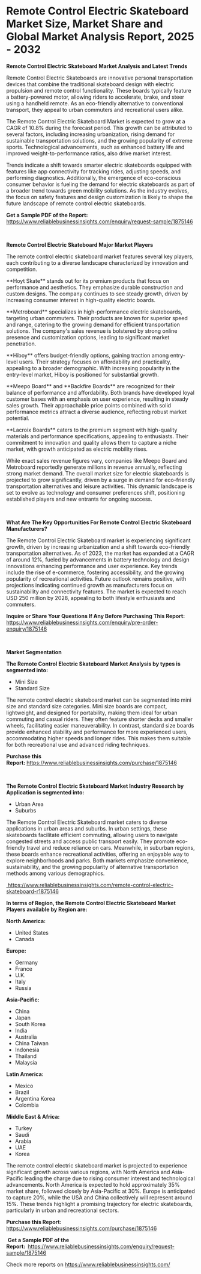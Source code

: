 <p><h1>Remote Control Electric Skateboard Market Size, Market Share and Global Market Analysis Report, 2025 - 2032</h1></p><p><strong>Remote Control Electric Skateboard Market Analysis and Latest Trends</strong></p>
<p><p>Remote Control Electric Skateboards are innovative personal transportation devices that combine the traditional skateboard design with electric propulsion and remote control functionality. These boards typically feature a battery-powered motor, allowing riders to accelerate, brake, and steer using a handheld remote. As an eco-friendly alternative to conventional transport, they appeal to urban commuters and recreational users alike.</p><p>The Remote Control Electric Skateboard Market is expected to grow at a CAGR of 10.8% during the forecast period. This growth can be attributed to several factors, including increasing urbanization, rising demand for sustainable transportation solutions, and the growing popularity of extreme sports. Technological advancements, such as enhanced battery life and improved weight-to-performance ratios, also drive market interest. </p><p>Trends indicate a shift towards smarter electric skateboards equipped with features like app connectivity for tracking rides, adjusting speeds, and performing diagnostics. Additionally, the emergence of eco-conscious consumer behavior is fueling the demand for electric skateboards as part of a broader trend towards green mobility solutions. As the industry evolves, the focus on safety features and design customization is likely to shape the future landscape of remote control electric skateboards.</p></p>
<p><strong>Get a Sample PDF of the Report:&nbsp;</strong> <a href="https://www.reliablebusinessinsights.com/enquiry/request-sample/1875146?utm_campaign=2246&utm_medium=2&utm_source=Github&utm_content=ia&utm_term=28022025&utm_id=remote-control-electric-skateboard">https://www.reliablebusinessinsights.com/enquiry/request-sample/1875146</a></p>
<p>&nbsp;</p>
<p><strong>Remote Control Electric Skateboard Major Market Players</strong></p>
<p><p>The remote control electric skateboard market features several key players, each contributing to a diverse landscape characterized by innovation and competition.</p><p>**Hoyt Skate** stands out for its premium products that focus on performance and aesthetics. They emphasize durable construction and custom designs. The company continues to see steady growth, driven by increasing consumer interest in high-quality electric boards.</p><p>**Metroboard** specializes in high-performance electric skateboards, targeting urban commuters. Their products are known for superior speed and range, catering to the growing demand for efficient transportation solutions. The company's sales revenue is bolstered by strong online presence and customization options, leading to significant market penetration.</p><p>**Hiboy** offers budget-friendly options, gaining traction among entry-level users. Their strategy focuses on affordability and practicality, appealing to a broader demographic. With increasing popularity in the entry-level market, Hiboy is positioned for substantial growth.</p><p>**Meepo Board** and **Backfire Boards** are recognized for their balance of performance and affordability. Both brands have developed loyal customer bases with an emphasis on user experience, resulting in steady sales growth. Their approachable price points combined with solid performance metrics attract a diverse audience, reflecting robust market potential.</p><p>**Lacroix Boards** caters to the premium segment with high-quality materials and performance specifications, appealing to enthusiasts. Their commitment to innovation and quality allows them to capture a niche market, with growth anticipated as electric mobility rises.</p><p>While exact sales revenue figures vary, companies like Meepo Board and Metroboard reportedly generate millions in revenue annually, reflecting strong market demand. The overall market size for electric skateboards is projected to grow significantly, driven by a surge in demand for eco-friendly transportation alternatives and leisure activities. This dynamic landscape is set to evolve as technology and consumer preferences shift, positioning established players and new entrants for ongoing success.</p></p>
<p>&nbsp;</p>
<p><strong>What Are The Key Opportunities For Remote Control Electric Skateboard Manufacturers?</strong></p>
<p><p>The Remote Control Electric Skateboard market is experiencing significant growth, driven by increasing urbanization and a shift towards eco-friendly transportation alternatives. As of 2023, the market has expanded at a CAGR of around 12%, fueled by advancements in battery technology and design innovations enhancing performance and user experience. Key trends include the rise of e-commerce, fostering accessibility, and the growing popularity of recreational activities. Future outlook remains positive, with projections indicating continued growth as manufacturers focus on sustainability and connectivity features. The market is expected to reach USD 250 million by 2028, appealing to both lifestyle enthusiasts and commuters.</p></p>
<p><strong>Inquire or Share Your Questions If Any Before Purchasing This Report:</strong> <a href="https://www.reliablebusinessinsights.com/enquiry/pre-order-enquiry/1875146?utm_campaign=2246&utm_medium=2&utm_source=Github&utm_content=ia&utm_term=28022025&utm_id=remote-control-electric-skateboard">https://www.reliablebusinessinsights.com/enquiry/pre-order-enquiry/1875146</a></p>
<p>&nbsp;</p>
<p><strong>Market Segmentation</strong></p>
<p><strong>The Remote Control Electric Skateboard Market Analysis by types is segmented into:</strong></p>
<p><ul><li>Mini Size</li><li>Standard Size</li></ul></p>
<p><p>The remote control electric skateboard market can be segmented into mini size and standard size categories. Mini size boards are compact, lightweight, and designed for portability, making them ideal for urban commuting and casual riders. They often feature shorter decks and smaller wheels, facilitating easier maneuverability. In contrast, standard size boards provide enhanced stability and performance for more experienced users, accommodating higher speeds and longer rides. This makes them suitable for both recreational use and advanced riding techniques.</p></p>
<p><strong>Purchase this Report:&nbsp;</strong><a href="https://www.reliablebusinessinsights.com/purchase/1875146?utm_campaign=2246&utm_medium=2&utm_source=Github&utm_content=ia&utm_term=28022025&utm_id=remote-control-electric-skateboard">https://www.reliablebusinessinsights.com/purchase/1875146</a></p>
<p>&nbsp;</p>
<p><strong>The Remote Control Electric Skateboard Market Industry Research by Application is segmented into:</strong></p>
<p><ul><li>Urban Area</li><li>Suburbs</li></ul></p>
<p><p>The Remote Control Electric Skateboard market caters to diverse applications in urban areas and suburbs. In urban settings, these skateboards facilitate efficient commuting, allowing users to navigate congested streets and access public transport easily. They promote eco-friendly travel and reduce reliance on cars. Meanwhile, in suburban regions, these boards enhance recreational activities, offering an enjoyable way to explore neighborhoods and parks. Both markets emphasize convenience, sustainability, and the growing popularity of alternative transportation methods among various demographics.</p></p>
<p><a href="https://www.reliablebusinessinsights.com/remote-control-electric-skateboard-r1875146?utm_campaign=2246&utm_medium=2&utm_source=Github&utm_content=ia&utm_term=28022025&utm_id=remote-control-electric-skateboard">&nbsp;https://www.reliablebusinessinsights.com/remote-control-electric-skateboard-r1875146</a></p>
<p><strong>In terms of Region, the Remote Control Electric Skateboard Market Players available by Region are:</strong></p>
<p>
    <p> <strong> North America: </strong>
        <ul>
            <li>United States</li>
            <li>Canada</li>
        </ul>
        </p> 
    <p> <strong> Europe: </strong>
        <ul>
            <li>Germany</li>
            <li>France</li>
            <li>U.K.</li>
            <li>Italy</li>
            <li>Russia</li>
        </ul>
        </p> 
    <p> <strong> Asia-Pacific: </strong>
        <ul>
            <li>China</li>
            <li>Japan</li>
            <li>South Korea</li>
            <li>India</li>
            <li>Australia</li>
            <li>China Taiwan</li>
            <li>Indonesia</li>
            <li>Thailand</li>
            <li>Malaysia</li>
        </ul>
        </p> 
    <p> <strong> Latin America: </strong>
        <ul>
            <li>Mexico</li>
            <li>Brazil</li>
            <li>Argentina Korea</li>
            <li>Colombia</li>
        </ul>
        </p> 
    <p> <strong> Middle East & Africa: </strong>
        <ul>
            <li>Turkey</li>
            <li>Saudi</li>
            <li>Arabia</li>
            <li>UAE</li>
            <li>Korea</li>
        </ul>
    </p>
    </p>
<p><p>The remote control electric skateboard market is projected to experience significant growth across various regions, with North America and Asia-Pacific leading the charge due to rising consumer interest and technological advancements. North America is expected to hold approximately 35% market share, followed closely by Asia-Pacific at 30%. Europe is anticipated to capture 20%, while the USA and China collectively will represent around 15%. These trends highlight a promising trajectory for electric skateboards, particularly in urban and recreational sectors.</p></p>
<p><strong>Purchase this Report: </strong><a href="https://www.reliablebusinessinsights.com/purchase/1875146?utm_campaign=2246&utm_medium=2&utm_source=Github&utm_content=ia&utm_term=28022025&utm_id=remote-control-electric-skateboard">https://www.reliablebusinessinsights.com/purchase/1875146</a></p>
<p>&nbsp;<strong>Get a Sample PDF of the Report:&nbsp;&nbsp;</strong><a href="https://www.reliablebusinessinsights.com/enquiry/request-sample/1875146?utm_campaign=2246&utm_medium=2&utm_source=Github&utm_content=ia&utm_term=28022025&utm_id=remote-control-electric-skateboard">https://www.reliablebusinessinsights.com/enquiry/request-sample/1875146</a></p>
<p><strong></strong></p>
<p>Check more reports on <a href="https://www.reliablebusinessinsights.com/?utm_campaign=2246&utm_medium=2&utm_source=Github&utm_content=ia&utm_term=28022025&utm_id=remote-control-electric-skateboard">https://www.reliablebusinessinsights.com/</a></p>